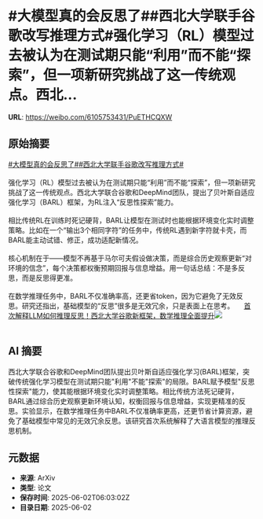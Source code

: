 # #大模型真的会反思了##西北大学联手谷歌改写推理方式#强化学习（RL）模型过去被认为在测试期只能“利用”而不能“探索”，但一项新研究挑战了这一传统观点。西北...

**URL**: https://weibo.com/6105753431/PuETHCQXW

## 原始摘要

<a href="https://m.weibo.cn/search?containerid=231522type%3D1%26t%3D10%26q%3D%23%E5%A4%A7%E6%A8%A1%E5%9E%8B%E7%9C%9F%E7%9A%84%E4%BC%9A%E5%8F%8D%E6%80%9D%E4%BA%86%23&amp;extparam=%23%E5%A4%A7%E6%A8%A1%E5%9E%8B%E7%9C%9F%E7%9A%84%E4%BC%9A%E5%8F%8D%E6%80%9D%E4%BA%86%23" data-hide=""><span class="surl-text">#大模型真的会反思了#</span></a><a href="https://m.weibo.cn/search?containerid=231522type%3D1%26t%3D10%26q%3D%23%E8%A5%BF%E5%8C%97%E5%A4%A7%E5%AD%A6%E8%81%94%E6%89%8B%E8%B0%B7%E6%AD%8C%E6%94%B9%E5%86%99%E6%8E%A8%E7%90%86%E6%96%B9%E5%BC%8F%23&amp;extparam=%23%E8%A5%BF%E5%8C%97%E5%A4%A7%E5%AD%A6%E8%81%94%E6%89%8B%E8%B0%B7%E6%AD%8C%E6%94%B9%E5%86%99%E6%8E%A8%E7%90%86%E6%96%B9%E5%BC%8F%23" data-hide=""><span class="surl-text">#西北大学联手谷歌改写推理方式#</span></a><br><br>强化学习（RL）模型过去被认为在测试期只能“利用”而不能“探索”，但一项新研究挑战了这一传统观点。西北大学联合谷歌和DeepMind团队，提出了贝叶斯自适应强化学习（BARL）框架，为RL注入“反思性探索”能力。<br><br>相比传统RL在训练时死记硬背，BARL让模型在测试时也能根据环境变化实时调整策略。比如在一个“输出3个相同字符”的任务中，传统RL遇到新字符就卡壳，而BARL能主动试错、修正，成功适配新情况。<br><br>核心机制在于——模型不再基于马尔可夫假设做决策，而是综合历史观察更新“对环境的信念”，每个决策都权衡预期回报与信息增益。用一句话总结：不是多反思，而是反思得更准。<br><br>在数学推理任务中，BARL不仅准确率高，还更省token，因为它避免了无效反思。研究还指出，基础模型的“反思”很多是无效冗余，只是表面上在思考。 <a href="https://weibo.com/ttarticle/p/show?id=2309405173070536245443" data-hide=""><span class="url-icon"><img style="width: 1rem;height: 1rem" src="https://h5.sinaimg.cn/upload/2015/09/25/3/timeline_card_small_article_default.png" referrerpolicy="no-referrer"></span><span class="surl-text">首次解释LLM如何推理反思！西北大学谷歌新框架，数学推理全面提升</span></a><img style="" src="https://tvax2.sinaimg.cn/large/006Fd7o3ly1i20w1y90jtj30d307d74m.jpg" referrerpolicy="no-referrer"><br><br>

## AI 摘要

西北大学联合谷歌和DeepMind团队提出贝叶斯自适应强化学习(BARL)框架，突破传统强化学习模型在测试期只能"利用"不能"探索"的局限。BARL赋予模型"反思性探索"能力，使其能根据环境变化实时调整策略。相比传统方法死记硬背，BARL通过综合历史观察更新环境认知，权衡回报与信息增益，实现更精准的反思。实验显示，在数学推理任务中BARL不仅准确率更高，还更节省计算资源，避免了基础模型中常见的无效冗余反思。该研究首次系统解释了大语言模型的推理反思机制。

## 元数据

- **来源**: ArXiv
- **类型**: 论文
- **保存时间**: 2025-06-02T06:03:02Z
- **目录日期**: 2025-06-02

